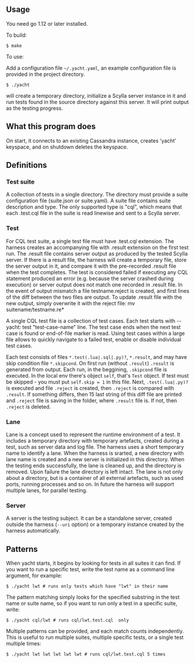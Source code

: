 Usage
-----

You need go 1.12 or later installed.

To build:

    $ make

To use:

Add a configuration file `~/.yacht.yaml`, an example configuration file
is provided in the project directory.

    $ ./yacht

will create a temporary directory, initialize a Scylla server instance in it
and run tests found in the source directory against this server. It will
print output as the testing progress.


What this program does
----------------------

On start, it connects to an existing Cassandra instance,
creates 'yacht' keyspace, and on shutdown deletes the keyspace.


## Definitions

### Test suite

A collection of tests in a single directory. The directory must provide a
suite configuration file (suite.json or suite.yaml). A suite file
contains suite description and type. The only supported type is "cql", which
means that each .test.cql file in the suite is read linewise and sent to a
Scylla server.

### Test

For CQL test suite, a single test file must have .test.cql extension.
The harness creates an accompanying file with .result extension on the first
test run. The .result file contains server output as produced by the tested
Scylla server. If there
is a result file, the harness will create a temporary file, store the server
output in it, and compare it with the pre-recorded .result file when the
test completes. The test is considered failed if executing any CQL statement
produced an error (e.g.  because the server crashed during execution) or server
output does not match one recorded in .result file. In the event of output
mismatch a file testname.reject is created, and first lines of the diff
between the two files are output. To update .result file with the new
output, simply overwrite it with the reject file:
    mv suitename/testname.re*

A single CQL test file is a collection of test cases. Each test starts with
-- yacht: test "test-case-name" line. The test case ends when the next test
case is found or end-of-file marker is read. Using test cases within a large
file allows to quickly navigate to a failed test, enable or disable
individual test cases.

Each test consists of files `*.test(.lua|.sql|.py)?`, `*.result`, and may have
skip condition file `*.skipcond`.  On first run (without `.result`) `.result`
is generated from output.  Each run, in the beggining, `.skipcond` file is
executed. In the local env there's object `self`, that's `Test` object. If test
must be skipped - you must put `self.skip = 1` in this file. Next,
`.test(.lua|.py)?` is executed and file `.reject` is created, then `.reject` is
compared with `.result`. If something differs, then 15 last string of this diff
file are printed and `.reject` file is saving in the folder, where `.result`
file is. If not, then `.reject` is deleted.

### Lane

Lane is a concept used to represent the runtime environment of a test. It
includes a temporary directory with temporary artefacts, created during a
test, such as server data and log file. The harness uses a short temporary
name to identify a lane. When the harness is srarted, a new directory with
lane name is created and a new server is initialized in this directory.
When the testing ends successfully, the lane is cleaned up, and the
directory is removed. Upon failure the lane directory is left intact. The
lane is not only about a directory, but is a container of all external
artefacts, such as used ports, running processes and so on. In future the
harness will support multiple lanes, for parallel testing.

### Server

A server is the testing subject. It can be a standalone server, created
outside the harness (`--uri` option) or a temporary instance created by the
harness automatically.

Patterns
--------

When yacht starts, it begins by looking for tests in all suites it can find.
If you want to run a specific test, write the test name as a command line
argument, for example:

    $ ./yacht lwt # runs only tests which have "lwt" in their name

The pattern matching simply looks for the specified substring in the test
name or suite name, so if you want to run only a test in a specific suite,
write:

    $ ./yacht cql/lwt # runs cql/lwt.test.cql  only

Multiple patterns can be provided, and each match counts independently.
This is useful to run multiple suites, multiple specific tests, or
a single test multiple times:

    $ ./yacht lwt lwt lwt lwt lwt # runs cql/lwt.test.cql 5 times
